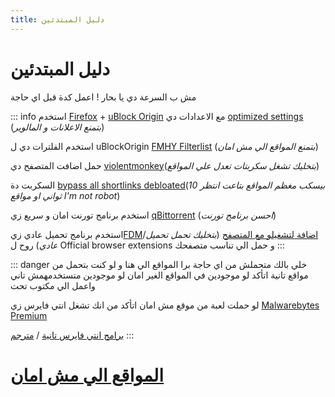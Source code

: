 ```yaml
---
title: دليل المبتدئين
---
```

#  دليل المبتدئين

مش ب السرعة دي يا بحار ! اعمل كدة قبل اي حاجة

::: info
استخدم [Firefox](https://mozilla.org/firefox/new/) + [uBlock Origin](https://ublockorigin.com/) مع الاعدادات دي [optimized settings](https://lookimg.com/images/2024/06/18/QjvI8m.png) (*بتمنع الاعلانات و المالوير*)

استخدم الفلترات دي ل uBlockOrigin [FMHY Filterlist](https://github.com/WindowsAurora/FMHYFilterlist/) (*بتمنع المواقع الي مش امان*)

حمل اضافت المتصفح دي [violentmonkey](https://violentmonkey.github.io/)(*بتخليك تشغل سكربتات تعدل علي المواقع*)

السكربت دة [bypass all shortlinks debloated](https://codeberg.org/Amm0ni4/bypass-all-shortlinks-debloated/)(*بيسكب مغظم المواقع بتاعت انتظر 10 ثواني او مواقع I'm not robot*)

استخدم برنامج تورنت امان و سريع زي [qBittorrent](https://www.qbittorrent.org/) (*احسن برنامج تورنت*)

استخدم برنامج تحميل عادي زي[FDM](https://www.freedownloadmanager.org/download.htm)/[اضافة لتشغيلو مع المتصفح](https://www.freedownloadmanager.org/download.htm) (*بتخليك تحمل تحميل عادي*) روح ل Official browser extensions و حمل الي تناسب متصفحك
:::

::: danger
خلي بالك
متحملش من اي حاجة برا المواقع الي هنا و لو كنت بتحمل من مواقع تانية اتأكد لو موجودين في المواقع الغير امان لو موجودين متستخدمهمش تاني واعمل الي مكتوب تحت

لو حملت لعبة من موقع مش امان اتأكد من انك تشغل انتي فايرس زي [Malwarebytes Premium](https://rentry.co/MB_Premium)

[برامج انتي فايرس تانية](https://www.reddit.com/r/antivirus/s/YBxupMyqyU) / [مترجم](https://rentry.co/ourserversmegathreadvirusscanning)
:::

# [المواقع الي مش امان](/Unsafe)
